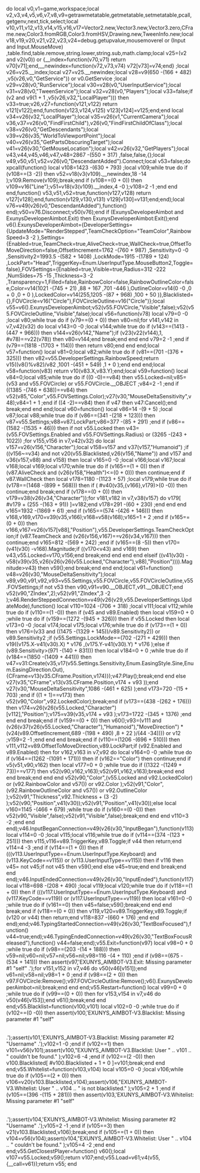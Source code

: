 do local v0,v1=game,workspace;local v2,v3,v4,v5,v6,v7,v8,v9=getrawmetatable,getmetatable,setmetatable,pcall,getgenv,next,tick,select;local v10,v11,v12,v13,v14,v15,v16,v17=Vector2.new,Vector3.new,Vector3.zero,CFrame.new,Color3.fromRGB,Color3.fromHSV,Drawing.new,TweenInfo.new;local v18,v19,v20,v21,v22,v23,v24=debug.getupvalue,mousemoverel or (Input and Input.MouseMove) ,table.find,table.remove,string.lower,string.sub,math.clamp;local v25=(v2 and v2(v0)) or {__index=function(v70,v71) return v70[v71];end,__newindex=function(v72,v73,v74) v72[v73]=v74;end} ;local v26=v25.__index;local v27=v25.__newindex;local v28=v9(650 -(166 + 482) ,v5(v26,v0,"GetService")) or v0.GetService ;local v29=v28(v0,"RunService");local v30=v28(v0,"UserInputService");local v31=v28(v0,"TweenService");local v32=v28(v0,"Players");local v33=false;if (v2 and v9(1 + 1 ,v5(v26,v32,"LocalPlayer"))) then v33=true;v26,v27=function(v121,v122) return v121[v122];end,function(v123,v124,v125) v123[v124]=v125;end;end local v34=v26(v32,"LocalPlayer");local v35=v26(v1,"CurrentCamera");local v36,v37=v26(v0,"FindFirstChild"),v26(v0,"FindFirstChildOfClass");local v38=v26(v0,"GetDescendants");local v39=v26(v35,"WorldToViewportPoint");local v40=v26(v35,"GetPartsObscuringTarget");local v41=v26(v30,"GetMouseLocation");local v42=v26(v32,"GetPlayers");local v43,v44,v45,v46,v47,v48=2867 -(550 + 317) ,false,false,{};local v49,v50,v51,v52=v26(v0,"DescendantAdded").Connect;local v53=false;do xpcall(function() local v108=1423 -(630 + 793) ;local v109;while true do if (v108==(3 -2)) then v52=v18(v3(v109).__newindex,18 -14 );v109.Remove(v109);break;end if (v108==(0 + 0)) then v109=v16("Line");v51=v18(v3(v109).__index,4 -0 );v108=2 -1 ;end end end,function() v53,v51,v52=true,function(v127,v128) return v127[v128];end,function(v129,v130,v131) v129[v130]=v131;end;end);local v76=v49(v26(v0,"DescendantAdded"),function() end);v50=v76.Disconnect;v50(v76);end if (ExunysDeveloperAimbot and ExunysDeveloperAimbot.Exit) then ExunysDeveloperAimbot:Exit();end v6().ExunysDeveloperAimbot={DeveloperSettings={UpdateMode="RenderStepped",TeamCheckOption="TeamColor",RainbowSpeed=3 -2 },Settings={Enabled=true,TeamCheck=true,AliveCheck=true,WallCheck=true,OffsetToMoveDirection=false,OffsetIncrement=1762 -(760 + 987) ,Sensitivity=0 -0 ,Sensitivity2=1993.5 -(582 + 1408) ,LockMode=1915 -(1789 + 124) ,LockPart="Head",TriggerKey=Enum.UserInputType.MouseButton2,Toggle=false},FOVSettings={Enabled=true,Visible=true,Radius=312 -222 ,NumSides=75 -15 ,Thickness=3 -2 ,Transparency=1,Filled=false,RainbowColor=false,RainbowOutlineColor=false,Color=v14(1021 -(745 + 21) ,88 + 167 ,701 -446 ),OutlineColor=v14(0 -0 ,0 + 0 ,0 + 0 ),LockedColor=v14(255,1205 -(87 + 968) ,100 + 50 )},Blacklisted={},FOVCircle=v16("Circle"),FOVCircleOutline=v16("Circle")};local v55=v6().ExunysDeveloperAimbot;v52(v55.FOVCircle,"Visible",false);v52(v55.FOVCircleOutline,"Visible",false);local v56=function(v78) local v79=0 -0 ;local v80;while true do if (v79==(0 + 0)) then v80=nil;for v141,v142 in v7,v42(v32) do local v143=0 -0 ;local v144;while true do if (v143==(1413 -(447 + 966))) then v144=v26(v142,"Name");if (v23(v22(v144),1, #v78)==v22(v78)) then v80=v144;end break;end end end v79=2 -1 ;end if (v79==(1818 -(1703 + 114))) then return v80;end end end;local v57=function() local v81=0;local v82;while true do if (v81==(701 -(376 + 325))) then v82=v55.DeveloperSettings.RainbowSpeed;return v15((v8()%v82)/v82 ,1001 -(451 + 549) ,1 + 0 );end end end;local v58=function(v83) return v10(v83.X,v83.Y);end;local v59=function() local v84=0;local v85;while true do if ((0 -0)==v84) then v55.Locked=nil;v85=(v53 and v55.FOVCircle) or v55.FOVCircle.__OBJECT ;v84=2 -1 ;end if ((1385 -(746 + 638))==v84) then v52(v85,"Color",v55.FOVSettings.Color);v27(v30,"MouseDeltaSensitivity",v48);v84=1 + 1 ;end if ((4 -2)==v84) then if v47 then v47:Cancel();end break;end end end;local v60=function() local v86=14 -(9 + 5) ;local v87;local v88;while true do if (v86==(341 -(218 + 123))) then v87=v55.Settings;v88=v87.LockPart;v86=377 -(85 + 291) ;end if (v86==(1582 -(1535 + 46))) then if  not v55.Locked then v43=(v55.FOVSettings.Enabled and v55.FOVSettings.Radius) or (3265 -(243 + 1022)) ;for v155,v156 in v7,v42(v32) do local v157=v26(v156,"Character");local v158=v157 and v37(v157,"Humanoid") ;if ((v156~=v34) and  not v20(v55.Blacklisted,v26(v156,"Name")) and v157 and v36(v157,v88) and v158) then local v165=0 -0 ;local v166;local v167;local v168;local v169;local v170;while true do if (v165==(1 + 0)) then if (v87.AliveCheck and (v26(v158,"Health")<=(0 + 0))) then continue;end if v87.WallCheck then local v178=1180 -(1123 + 57) ;local v179;while true do if (v178==(1468 -(899 + 568))) then if ( #v40(v35,{v166},v179)>(0 -0)) then continue;end break;end if (v178==(0 + 0)) then v179=v38(v26(v34,"Character"));for v181,v182 in v7,v38(v157) do v179[ #v179 + (255 -(163 + 91)) ]=v182;end v178=291 -(60 + 230) ;end end end v165=1932 -(1869 + 61) ;end if (v165==(574 -(426 + 146))) then v168,v169,v170=v39(v35,v166);v168=v58(v168);v165=1 + 2 ;end if (v165==(0 + 0)) then v166,v167=v26(v157[v88],"Position"),v55.DeveloperSettings.TeamCheckOption;if (v87.TeamCheck and (v26(v156,v167)==v26(v34,v167))) then continue;end v165=812 -(569 + 242) ;end if (v165==(8 -5)) then v170=(v41(v30) -v168).Magnitude;if ((v170<v43) and v169) then v43,v55.Locked=v170,v156;end break;end end end end elseif ((v41(v30) -v58(v39(v35,v26(v26(v26(v55.Locked,"Character"),v88),"Position")))).Magnitude>v43) then v59();end break;end end end;local v61=function() v48=v26(v30,"MouseDeltaSensitivity");local v89,v90,v91,v92,v93=v55.Settings,v55.FOVCircle,v55.FOVCircleOutline,v55.FOVSettings;if  not v53 then v90,v91=v90.__OBJECT,v91.__OBJECT;end v52(v90,"ZIndex",2);v52(v91,"ZIndex",3 -2 );v46.RenderSteppedConnection=v49(v26(v29,v55.DeveloperSettings.UpdateMode),function() local v110=1024 -(706 + 318) ;local v111;local v112;while true do if (v110==(1 -0)) then if (v45 and v89.Enabled) then local v159=0 + 0 ;while true do if (v159==(1272 -(945 + 326))) then if v55.Locked then local v173=0 -0 ;local v174;local v175;local v176;while true do if (v173==(1 + 0)) then v176=(v33 and ((1475 -(1329 + 145))/v89.Sensitivity2)) or v89.Sensitivity2 ;if (v55.Settings.LockMode==(702 -(271 + 429))) then v19((v175.X-v41(v30).X) * v176 ,(v175.Y-v41(v30).Y) * v176 );else if (v89.Sensitivity>(971 -(140 + 831))) then local v184=0 + 0 ;while true do if (v184==(1850 -(1409 + 441))) then v47=v31:Create(v35,v17(v55.Settings.Sensitivity,Enum.EasingStyle.Sine,Enum.EasingDirection.Out),{CFrame=v13(v35.CFrame.Position,v174)});v47:Play();break;end end else v27(v35,"CFrame",v13(v35.CFrame.Position,v174 + v93 ));end v27(v30,"MouseDeltaSensitivity",1086 -(461 + 625) );end v173=720 -(15 + 703) ;end if ((1 + 1)==v173) then v52(v90,"Color",v92.LockedColor);break;end if (v173==(438 -(262 + 176))) then v174=v26(v26(v55.Locked,"Character")[v112],"Position");v175=v39(v35,v174 + v93 );v173=1722 -(345 + 1376) ;end end end break;end if (v159==(0 + 0)) then v60();v93=(v111 and (v26(v37(v26(v55.Locked,"Character"),"Humanoid"),"MoveDirection") * (v24(v89.OffsetIncrement,689 -(198 + 490) ,8 + 22 )/(44 -34)))) or v12 ;v159=2 -1 ;end end end break;end if (v110==(1206 -(696 + 510))) then v111,v112=v89.OffsetToMoveDirection,v89.LockPart;if (v92.Enabled and v89.Enabled) then for v162,v163 in v7,v92 do local v164=0 -0 ;while true do if (v164==(1262 -(1091 + 171))) then if (v162=="Color") then continue;end if v5(v51,v90,v162) then local v177=0 + 0 ;while true do if ((1322 -(1249 + 73))==v177) then v52(v90,v162,v163);v52(v91,v162,v163);break;end end end break;end end end v52(v90,"Color",(v55.Locked and v92.LockedColor) or (v92.RainbowColor and v57()) or v92.Color );v52(v91,"Color",(v92.RainbowOutlineColor and v57()) or v92.OutlineColor );v52(v91,"Thickness",v92.Thickness + (3 -2) );v52(v90,"Position",v41(v30));v52(v91,"Position",v41(v30));else local v160=1145 -(466 + 679) ;while true do if (v160==(0 -0)) then v52(v90,"Visible",false);v52(v91,"Visible",false);break;end end end v110=3 -2 ;end end end);v46.InputBeganConnection=v49(v26(v30,"InputBegan"),function(v113) local v114=0 -0 ;local v115;local v116;while true do if (v114==(374 -(123 + 251))) then v115,v116=v89.TriggerKey,v89.Toggle;if v44 then return;end v114=4 -3 ;end if (v114==(1 + 0)) then if (((v113.UserInputType==Enum.UserInputType.Keyboard) and (v113.KeyCode==v115)) or (v113.UserInputType==v115)) then if v116 then v45= not v45;if  not v45 then v59();end else v45=true;end end break;end end end);v46.InputEndedConnection=v49(v26(v30,"InputEnded"),function(v117) local v118=698 -(208 + 490) ;local v119;local v120;while true do if (v118==(1 + 0)) then if (((v117.UserInputType==Enum.UserInputType.Keyboard) and (v117.KeyCode==v119)) or (v117.UserInputType==v119)) then local v161=0 -0 ;while true do if (v161==0) then v45=false;v59();break;end end end break;end if (v118==(0 + 0)) then v119,v120=v89.TriggerKey,v89.Toggle;if (v120 or v44) then return;end v118=837 -(660 + 176) ;end end end);end;v46.TypingStartedConnection=v49(v26(v30,"TextBoxFocused"),function() v44=true;end);v46.TypingEndedConnection=v49(v26(v30,"TextBoxFocusReleased"),function() v44=false;end);v55.Exit=function(v97) local v98=0 + 0 ;while true do if (v98==(203 -(14 + 188))) then v59=nil;v60=nil;v57=nil;v56=nil;v98=116 -(4 + 110) ;end if (v98==(675 -(534 + 141))) then assert(v97,'EXUNYS_AIMBOT-V3.Exit: Missing parameter #1 \"self\" <table>.');for v151,v152 in v7,v46 do v50(v46[v151]);end v61=nil;v58=nil;v98=1 + 0 ;end if (v98==(2 + 0)) then v97.FOVCircle:Remove();v97.FOVCircleOutline:Remove();v6().ExunysDeveloperAimbot=nil;break;end end end;v55.Restart=function() local v99=0 + 0 ;while true do if (v99==(0 + 0)) then for v153,v154 in v7,v46 do v50(v46[v153]);end v61();break;end end end;v55.Blacklist=function(v100,v101) local v102=0 -0 ;while true do if (v102==(0 -0)) then assert(v100,'EXUNYS_AIMBOT-V3.Blacklist: Missing parameter #1 \"self\" <table>.');assert(v101,'EXUNYS_AIMBOT-V3.Blacklist: Missing parameter #2 \"Username\" <string>.');v102=1 -0 ;end if (v102==1) then v101=v56(v101);assert(v100,"EXUNYS_AIMBOT-V3.Blacklist: User "   .. v101   .. " couldn't be found." );v102=6 -4 ;end if (v102==(2 -0)) then v100.Blacklisted[ #v100.Blacklisted + 1 + 0 ]=v101;break;end end end;v55.Whitelist=function(v103,v104) local v105=0 -0 ;local v106;while true do if (v105==(2 + 0)) then v106=v20(v103.Blacklisted,v104);assert(v106,"EXUNYS_AIMBOT-V3.Whitelist: User "   .. v104   .. " is not blacklisted." );v105=2 + 1 ;end if (v105==(396 -(115 + 281))) then assert(v103,'EXUNYS_AIMBOT-V3.Whitelist: Missing parameter #1 \"self\" <table>.');assert(v104,'EXUNYS_AIMBOT-V3.Whitelist: Missing parameter #2 \"Username\" <string>.');v105=2 -1 ;end if (v105==3) then v21(v103.Blacklisted,v106);break;end if (v105==(1 + 0)) then v104=v56(v104);assert(v104,"EXUNYS_AIMBOT-V3.Whitelist: User "   .. v104   .. " couldn't be found." );v105=4 -2 ;end end end;v55.GetClosestPlayer=function() v60();local v107=v55.Locked;v59();return v107;end;v55.Load=v61;v4(v55,{__call=v61});return v55; end
